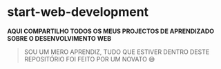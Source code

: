 # start-web-development

**AQUI COMPARTILHO TODOS OS MEUS PROJECTOS DE APRENDIZADO   SOBRE O DESENVOLVIMENTO WEB**

>   SOU UM MERO APRENDIZ, TUDO QUE ESTIVER DENTRO DESTE REPOSITÓRIO FOI FEITO POR UM NOVATO :sweat_smile:
